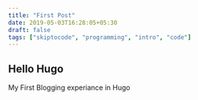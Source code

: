 ```yaml
---
title: "First Post"
date: 2019-05-03T16:28:05+05:30
draft: false
tags: ["skiptocode", "programming", "intro", "code"]
---
```

## Hello Hugo
My First Blogging experiance in Hugo

